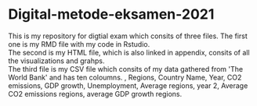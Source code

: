 # Digital-metode-eksamen-2021
This is my repository for digtial exam which consits of three files. The first one is my RMD file with my code in Rstudio.    
The second is my HTML file, which is also linked in appendix, consits of all the visualizations and grahps.   
The third file is my CSV file which consits of my data gathered from 'The World Bank' and has ten coloumns. , Regions, Country Name, Year, CO2 emissions, GDP growth, Unemployment, Average regions, year 2, Average CO2 emissions regions, average GDP growth regions. 

